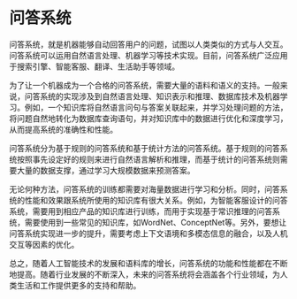 # 问答系统

问答系统，就是机器能够自动回答用户的问题，试图以人类类似的方式与人交互。问答系统可以运用自然语言处理、机器学习等技术实现。目前，问答系统广泛应用于搜索引擎、智能客服、翻译、生活助手等领域。

为了让一个机器成为一个合格的问答系统，需要大量的语料和语义的支持。一般来说，问答系统的实现涉及到自然语言处理、知识表示和推理、数据库技术及机器学习。例如，一个知识库将自然语言问句与答案关联起来，并学习处理问题的方法，将问题自然地转化为数据库查询语句，并对知识库中的数据进行优化和深度学习，从而提高系统的准确性和性能。

问答系统分为基于规则的问答系统和基于统计方法的问答系统。基于规则的问答系统按照事先设定好的规则来进行自然语言解析和推理，而基于统计的问答系统则需要大量的数据支撑，通过学习大规模数据来预测答案。

无论何种方法，问答系统的训练都需要对海量数据进行学习和分析。同时，问答系统的性能和效果跟系统所使用的知识库有很大关系。例如，为智能客服设计的问答系统，需要用到相应产品的知识库进行训练，而用于实现基于常识推理的问答系统，需要使用到一些常见的知识库，如WordNet、ConceptNet等。另外，要想让问答系统实现进一步的提升，需要考虑上下文语境和多模态信息的融合，以及人机交互等因素的优化。

总之，随着人工智能技术的发展和语料库的增长，问答系统的功能和性能都在不断地提高。随着行业发展的不断深入，未来的问答系统将会涵盖各个行业领域，为人类生活和工作提供更多的支持和帮助。